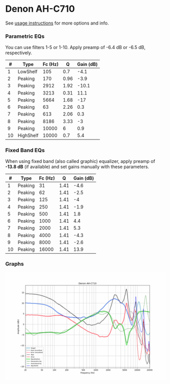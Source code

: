 # Denon AH-C710
See [usage instructions](https://github.com/jaakkopasanen/AutoEq#usage) for more options and info.

### Parametric EQs
You can use filters 1-5 or 1-10. Apply preamp of -6.4 dB or -6.5 dB, respectively.

|   # | Type      |   Fc (Hz) |    Q |   Gain (dB) |
|-----|-----------|-----------|------|-------------|
|   1 | LowShelf  |       105 | 0.7  |        -4.1 |
|   2 | Peaking   |       170 | 0.96 |        -3.9 |
|   3 | Peaking   |      2912 | 1.92 |       -10.1 |
|   4 | Peaking   |      3213 | 0.31 |        11.1 |
|   5 | Peaking   |      5664 | 1.68 |       -17   |
|   6 | Peaking   |        63 | 2.26 |         0.3 |
|   7 | Peaking   |       613 | 2.06 |         0.3 |
|   8 | Peaking   |      8186 | 3.33 |        -3   |
|   9 | Peaking   |     10000 | 6    |         0.9 |
|  10 | HighShelf |     10000 | 0.7  |         5.4 |

### Fixed Band EQs
When using fixed band (also called graphic) equalizer, apply preamp of **-13.8 dB** (if available) and set gains manually with these parameters.

|   # | Type    |   Fc (Hz) |    Q |   Gain (dB) |
|-----|---------|-----------|------|-------------|
|   1 | Peaking |        31 | 1.41 |        -4.6 |
|   2 | Peaking |        62 | 1.41 |        -2.5 |
|   3 | Peaking |       125 | 1.41 |        -4   |
|   4 | Peaking |       250 | 1.41 |        -1.9 |
|   5 | Peaking |       500 | 1.41 |         1.8 |
|   6 | Peaking |      1000 | 1.41 |         4.4 |
|   7 | Peaking |      2000 | 1.41 |         5.3 |
|   8 | Peaking |      4000 | 1.41 |        -4.3 |
|   9 | Peaking |      8000 | 1.41 |        -2.6 |
|  10 | Peaking |     16000 | 1.41 |        13.9 |

### Graphs
![](./Denon%20AH-C710.png)
